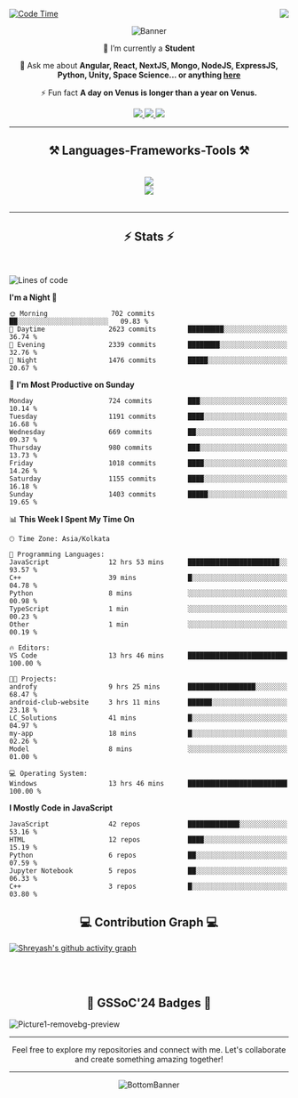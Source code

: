 <div>
 
<img align="right" src="https://visitor-badge.laobi.icu/badge?page_id=shreyash3087.shreyash3087" />

 [![Code Time](https://wakatime.com/badge/user/cd5f70df-e644-46f4-a03b-e1ce78615131.svg)](https://wakatime.com/@cd5f70df-e644-46f4-a03b-e1ce78615131)
 
</div>


<div align="center">
 
![Banner](https://github.com/user-attachments/assets/fe33d289-b057-4d85-ad76-3103802aa9e1)

</div>


<div align="center">
 
 🔭 I’m currently a **Student** 

💬 Ask me about **Angular, React, NextJS, Mongo, NodeJS, ExpressJS, Python, Unity, Space Science... or anything [here](https://github.com/shreyash3087/shreyash3087/issues)**

⚡ Fun fact **A day on Venus is longer than a year on Venus.**

</div>
 
<div align="center"> 
  <a href="mailto:shreyash3087@gmail.com">
    <img src="https://img.shields.io/badge/Gmail-333333?style=for-the-badge&logo=gmail&logoColor=red" />
  </a>
  <a href="https://www.linkedin.com/in/shreyash-srivastava-1a1161280" target="_blank">
    <img src="https://img.shields.io/badge/LinkedIn-0077B5?style=for-the-badge&logo=linkedin&logoColor=white" target="_blank" />
  </a>
  <a href="https://github.com/shreyash3087" target="_blank">
     <img src="https://img.shields.io/badge/Github-FF5722?style=for-the-badge&logo=github&logoColor=white" target="_blank" />
  </a>
</div>
<hr/>
 
<h2 align="center">⚒️ Languages-Frameworks-Tools ⚒️</h2>
<br/>
<div align="center">
    <img src="https://skillicons.dev/icons?i=react,bootstrap,html,css,vscode,github,figma,cpp,vercel,netlify" /><br>
    <img src="https://skillicons.dev/icons?i=tailwind,git,nodejs,python,javascript,typescript,express,firebase,mongodb,nextjs,unity,azure,blender" /><br>
</div>

<br/>
<hr/>

<h2 align="center">⚡ Stats ⚡</h2>

<br>
<div>
 
 
<!--START_SECTION:waka-->
![Lines of code](https://img.shields.io/badge/From%20Hello%20World%20I%27ve%20Written-5.2%20million%20lines%20of%20code-blue)

**I'm a Night 🦉** 

```text
🌞 Morning                702 commits         ██░░░░░░░░░░░░░░░░░░░░░░░   09.83 % 
🌆 Daytime                2623 commits        █████████░░░░░░░░░░░░░░░░   36.74 % 
🌃 Evening                2339 commits        ████████░░░░░░░░░░░░░░░░░   32.76 % 
🌙 Night                  1476 commits        █████░░░░░░░░░░░░░░░░░░░░   20.67 % 
```
📅 **I'm Most Productive on Sunday** 

```text
Monday                   724 commits         ███░░░░░░░░░░░░░░░░░░░░░░   10.14 % 
Tuesday                  1191 commits        ████░░░░░░░░░░░░░░░░░░░░░   16.68 % 
Wednesday                669 commits         ██░░░░░░░░░░░░░░░░░░░░░░░   09.37 % 
Thursday                 980 commits         ███░░░░░░░░░░░░░░░░░░░░░░   13.73 % 
Friday                   1018 commits        ████░░░░░░░░░░░░░░░░░░░░░   14.26 % 
Saturday                 1155 commits        ████░░░░░░░░░░░░░░░░░░░░░   16.18 % 
Sunday                   1403 commits        █████░░░░░░░░░░░░░░░░░░░░   19.65 % 
```


📊 **This Week I Spent My Time On** 

```text
🕑︎ Time Zone: Asia/Kolkata

💬 Programming Languages: 
JavaScript               12 hrs 53 mins      ███████████████████████░░   93.57 % 
C++                      39 mins             █░░░░░░░░░░░░░░░░░░░░░░░░   04.78 % 
Python                   8 mins              ░░░░░░░░░░░░░░░░░░░░░░░░░   00.98 % 
TypeScript               1 min               ░░░░░░░░░░░░░░░░░░░░░░░░░   00.23 % 
Other                    1 min               ░░░░░░░░░░░░░░░░░░░░░░░░░   00.19 % 

🔥 Editors: 
VS Code                  13 hrs 46 mins      █████████████████████████   100.00 % 

🐱‍💻 Projects: 
androfy                  9 hrs 25 mins       █████████████████░░░░░░░░   68.47 % 
android-club-website     3 hrs 11 mins       ██████░░░░░░░░░░░░░░░░░░░   23.18 % 
LC_Solutions             41 mins             █░░░░░░░░░░░░░░░░░░░░░░░░   04.97 % 
my-app                   18 mins             █░░░░░░░░░░░░░░░░░░░░░░░░   02.26 % 
Model                    8 mins              ░░░░░░░░░░░░░░░░░░░░░░░░░   01.00 % 

💻 Operating System: 
Windows                  13 hrs 46 mins      █████████████████████████   100.00 % 
```

**I Mostly Code in JavaScript** 

```text
JavaScript               42 repos            █████████████░░░░░░░░░░░░   53.16 % 
HTML                     12 repos            ████░░░░░░░░░░░░░░░░░░░░░   15.19 % 
Python                   6 repos             ██░░░░░░░░░░░░░░░░░░░░░░░   07.59 % 
Jupyter Notebook         5 repos             ██░░░░░░░░░░░░░░░░░░░░░░░   06.33 % 
C++                      3 repos             █░░░░░░░░░░░░░░░░░░░░░░░░   03.80 % 
```




<!--END_SECTION:waka-->

</div>

<div>
  <div align="center" ><h2 align="center">💻 Contribution Graph 💻</h2></div>
 
  [![Shreyash's github activity graph](https://github-readme-activity-graph.vercel.app/graph?username=shreyash3087&hide_border=true&theme=github)](https://github.com/ashutosh00710/github-readme-activity-graph)
 
</div>

<br/><br/>

<h2 align="center">🔰 GSSoC'24 Badges 🔰</h2>

![Picture1-removebg-preview](https://github.com/user-attachments/assets/4ece96a5-043a-44df-b51b-40738d3603ff)

<div align="center"> 
  <hr/>
  Feel free to explore my repositories and connect with me. Let's collaborate and create something amazing together!
  <hr/>
</div>

<div align="center">
 
![BottomBanner](https://github.com/user-attachments/assets/7afe064f-9b9f-401d-bec1-35c8625bb3dc)

</div>

